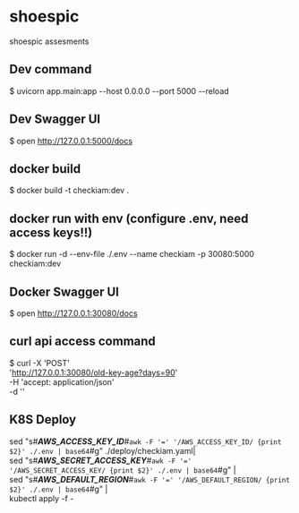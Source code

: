 # shoespic
shoespic assesments

## Dev command 
$ uvicorn app.main:app --host 0.0.0.0 --port 5000 --reload
## Dev Swagger UI
$ open http://127.0.0.1:5000/docs

## docker build
$ docker build -t checkiam:dev .

## docker run with env (configure .env, need access keys!!)
$ docker run -d --env-file ./.env --name checkiam -p 30080:5000 checkiam:dev

## Docker Swagger UI
$ open http://127.0.0.1:30080/docs

## curl api access command 
$ curl -X 'POST' \
  'http://127.0.0.1:30080/old-key-age?days=90' \
  -H 'accept: application/json' \
  -d ''

## K8S Deploy
sed "s#___AWS_ACCESS_KEY_ID___#`awk -F '=' '/AWS_ACCESS_KEY_ID/ {print $2}' ./.env | base64`#g" ./deploy/checkiam.yaml| \
sed "s#___AWS_SECRET_ACCESS_KEY___#`awk -F '=' '/AWS_SECRET_ACCESS_KEY/ {print $2}' ./.env | base64`#g" | \
sed "s#___AWS_DEFAULT_REGION___#`awk -F '=' '/AWS_DEFAULT_REGION/ {print $2}' ./.env | base64`#g" | \
kubectl apply -f -